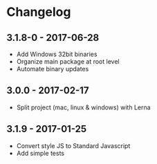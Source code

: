 # Changelog

## 3.1.8-0 - 2017-06-28

- Add Windows 32bit binaries
- Organize main package at root level
- Automate binary updates

## 3.0.0 - 2017-02-17

- Split project (mac, linux & windows) with Lerna

## 3.1.9 - 2017-01-25

- Convert style JS to Standard Javascript
- Add simple tests
